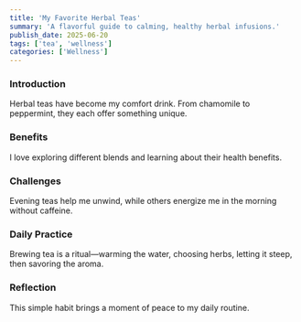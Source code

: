 ```yaml
---
title: 'My Favorite Herbal Teas'
summary: 'A flavorful guide to calming, healthy herbal infusions.'
publish_date: 2025-06-20
tags: ['tea', 'wellness']
categories: ['Wellness']
---
```


### Introduction

Herbal teas have become my comfort drink. From chamomile to peppermint, they each offer something unique.

### Benefits

I love exploring different blends and learning about their health benefits.

### Challenges

Evening teas help me unwind, while others energize me in the morning without caffeine.

### Daily Practice

Brewing tea is a ritual—warming the water, choosing herbs, letting it steep, then savoring the aroma.

### Reflection

This simple habit brings a moment of peace to my daily routine.
